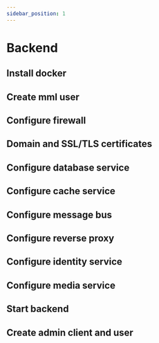 ```yaml
---
sidebar_position: 1
---
```


# Backend

## Install docker

## Create mml user

## Configure firewall

## Domain and SSL/TLS certificates

## Configure database service

## Configure cache service

## Configure message bus

## Configure reverse proxy

## Configure identity service

## Configure media service

## Start backend

## Create admin client and user